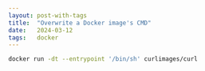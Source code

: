 ```yaml
---
layout: post-with-tags
title:  "Overwrite a Docker image's CMD"
date:   2024-03-12
tags:   docker
---
```


```sh
docker run -dt --entrypoint '/bin/sh' curlimages/curl
```